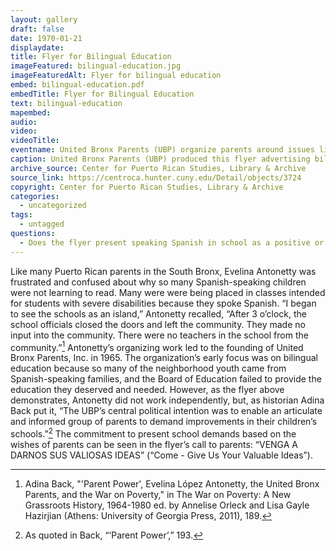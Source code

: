 ```yaml
---
layout: gallery
draft: false
date: 1970-01-21
displaydate:
title: Flyer for Bilingual Education
imageFeatured: bilingual-education.jpg
imageFeaturedAlt: Flyer for bilingual education
embed: bilingual-education.pdf
embedTitle: Flyer for Bilingual Education
text: bilingual-education
mapembed:
audio:
video:
videoTitle:
eventname: United Bronx Parents (UBP) organize parents around issues like bilingual education and school lunch.
caption: United Bronx Parents (UBP) produced this flyer advertising bilingual classes in 1970. UBP organized parents around educational issues and later expanded to offer adult education and a citywide school lunch program. The UBP promoted bilingual education programs in the South Bronx to create more welcoming and educationally effective learning environments for their children. 
archive_source: Center for Puerto Rican Studies, Library & Archive
source_link: https://centroca.hunter.cuny.edu/Detail/objects/3724
copyright: Center for Puerto Rican Studies, Library & Archive
categories:
  - uncategorized
tags:
  - untagged
questions:
  - Does the flyer present speaking Spanish in school as a positive or negative? How is that similar to or different from your school today?
---
```


Like many Puerto Rican parents in the South Bronx, Evelina Antonetty was frustrated and confused about why so many Spanish-speaking children were not learning to read. Many were were being placed in classes intended for students with severe disabilities because they spoke Spanish. “I began to see the schools as an island,” Antonetty recalled, “After 3 o’clock, the school officials closed the doors and left the community. They made no input into the community. There were no teachers in the school from the community.”[^1]
Antonetty’s organizing work led to the founding of United Bronx Parents, Inc. in 1965. The organization’s early focus was on bilingual education because so many of the neighborhood youth came from Spanish-speaking families, and the Board of Education failed to provide the education they deserved and needed. However, as the flyer above demonstrates, Antonetty did not work independently, but, as historian Adina Back put it, “The UBP’s central political intention was to enable an articulate and informed group of parents to demand improvements in their children’s schools.”[^2] The commitment to present school demands based on the wishes of parents can be seen in the flyer’s call to parents: “VENGA A DARNOS SUS VALIOSAS IDEAS” (“Come - Give Us Your Valuable Ideas”).

[^1]: Adina Back, "'Parent Power', Evelina López Antonetty, the United Bronx Parents, and the War on Poverty," in The War on Poverty: A New Grassroots History, 1964-1980 ed. by Annelise Orleck and Lisa Gayle Hazirjian (Athens: University of Georgia Press, 2011), 189.
[^2]: As quoted in Back, “‘Parent Power’,” 193.